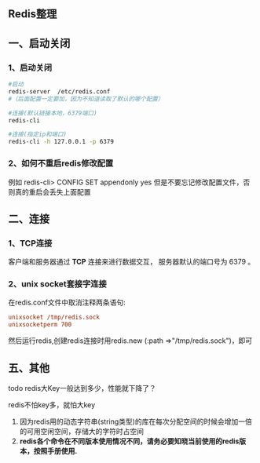 ## Redis整理
## 一、启动关闭
### 1、启动关闭
```sh
#启动  
redis-server  /etc/redis.conf 
#（后面配置一定要加，因为不知道读取了默认的哪个配置）

#连接(默认链接本地，6379端口)
redis-cli  

#连接(指定ip和端口)
redis-cli -h 127.0.0.1 -p 6379
```

### 2、如何不重启redis修改配置
例如
redis-cli> CONFIG SET appendonly yes
但是不要忘记修改配置文件，否则真的重启会丢失上面配置

## 二、连接
### 1、TCP连接
客户端和服务器通过 **TCP** 连接来进行数据交互， 服务器默认的端口号为 6379 。

### 2、unix socket套接字连接
在redis.conf文件中取消注释两条语句:

```ini
unixsocket /tmp/redis.sock 
unixsocketperm 700
```

然后运行redis,创建redis连接时用redis.new (:path =>"/tmp/redis.sock")，即可

## 五、其他
todo
redis大Key一般达到多少，性能就下降了？

redis不怕key多，就怕大key

1. 因为redis用的动态字符串(string类型)的库在每次分配空间的时候会增加一倍的可用空闲空间，存储大的字符时占空间
2. **redis各个命令在不同版本使用情况不同，请务必要知晓当前使用的redis版本，按照手册使用.**

